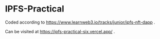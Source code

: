 # IPFS-Practical

Coded according to https://www.learnweb3.io/tracks/junior/ipfs-nft-dapp .

Can be visited at https://ipfs-practical-six.vercel.app/ .
